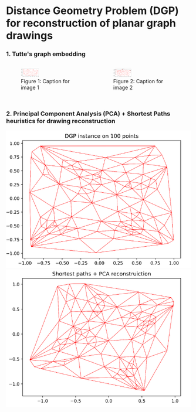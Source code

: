 # Distance Geometry Problem (DGP) for reconstruction of planar graph drawings   

### 1. Tutte's graph embedding
<div style="display: flex; justify-content: center;">
    <figure>
        <img src="https://github.com/Nikita-Dudorov/DGP_planar_graph/blob/main/images/trian100.png" style="height:30%;width:30%;">
        <figcaption>Figure 1: Caption for image 1</figcaption>
    </figure>
    <figure>
        <img src="https://github.com/Nikita-Dudorov/DGP_planar_graph/blob/main/images/tutte100.png" style="height:30%;width:30%;">
        <figcaption>Figure 2: Caption for image 2</figcaption>
    </figure>
</div>

### 2. Principal Component Analysis (PCA) + Shortest Paths heuristics for drawing reconstruction
![](https://github.com/Nikita-Dudorov/DGP_planar_graph/blob/main/images/Instance100.png)
![](https://github.com/Nikita-Dudorov/DGP_planar_graph/blob/main/images/FW_PCA100.png)

